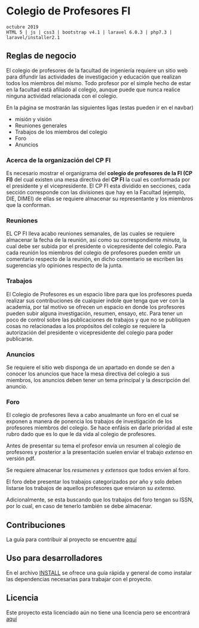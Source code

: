 # Colegio de Profesores FI

```shell
octubre 2019
HTML 5 | js | css3 | bootstrap v4.1 | laravel 6.0.3 | php7.3 | laravel/installer2.1
```

## Reglas de negocio

El colegio de profesores de la facultad de ingeniería requiere un sitio web para difundir las actividades de investigación y educación que realizan todos los miembros del mismo. Todo profesor por el simple hecho de estar en la facultad está afiliado al colegio, aunque puede que nunca realice ninguna actividad relacionada con el colegio.

En la página se mostrarán las siguientes ligas (estas pueden ir en el navbar)

* misión y visión
* Reuniones generales
* Trabajos de los miembros del colegio
* Foro
* Anuncios

### Acerca de la organización del CP FI

Es necesario mostrar el organigrama del **colegio de profesores de la FI (CP FI)** del cual existen una mesa directiva del **CP FI** la cual es conformada por el presidente y el vicepresidente. El CP FI esta dividido en secciones, cada sección corresponde con las divisiones que hay en la Facultad (ejemplo, DIE, DIMEI) de ellas se requiere almacenar su representante y los miembros que la conforman.

### Reuniones

EL CP FI lleva acabo reuniones semanales, de las cuales se requiere almacenar la fecha de la reunión, así como su correspondiente *minuta*, la cual debe ser subida por el presidente o vicepresidente del colegio. Para cada reunión los miembros del colegio de profesores pueden emitir un comentario respecto de la reunión, en dicho comentario se escriben las sugerencias y/o opiniones respecto de la junta.

### Trabajos

El Colegio de Profesores es un espacio libre para que los profesores pueda realizar sus contribuciones de cualquier indole que tenga que ver con la academia, por tal motivo se ofrecen un espacio en donde los profesores pueden subir alguna investigación, resumen, ensayo, etc. Para tener un poco de control sobre las publicaciones de trabajos y que no se publiquen cosas no relacionadas a los propósitos del colegio se requiere la autorización del presidente o vicepresidente del colegio para poder publicarse.

### Anuncios

Se requiere el sitio web disponga de un apartado en donde se den a conocer los anuncios que hace la mesa directiva del colegio a sus miembros, los anuncios deben tener un tema principal y la descripción del anuncio.

### Foro

El colegio de profesores lleva a cabo anualmante un foro en el cual se exponen a manera de ponencia los trabajos de investigación de los profesores miembros del colegio. Se hace enfásis en darle prioridad al este rubro dado que es lo que le da vida al colegio de profesores.

Antes de presentar  su tema el profesor envía un resumen al colegio de profesores y posterior a la presentación suelen enviar el trabajo *extenso* en versión pdf.

Se requiere almacenar los *resumenes* y *extensos* que todos envien al foro.

El foro debe presentar los trabajos categorizados por año y solo deben listarse los trabajos de aquellos profesores que enviaron su *extenso*. 

Adicionalmente, se esta buscando que los trabajos del foro tengan su ISSN, por lo cual, en caso de tenerlo también se debe almacenar.

##  Contribuciones

La guía para contribuir al proyecto se encuentre [aquí](CONTRIBUTING.md)

## Uso para desarrolladores

En el archivo [INSTALL](INSTALL.md) se ofrece una guía rápida y general de como instalar las dependencias necesarias para trabajar con el proyecto.

## Licencia

Este proyecto esta licenciado aún no tiene una licencia pero se encontrará  [aquí](LICENSE)
